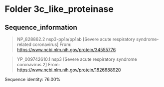 # Folder 3c_like_proteinase
## Sequence_information

>NP_828862.2 nsp3-pp1a/pp1ab [Severe acute respiratory syndrome-related coronavirus]
From: https://www.ncbi.nlm.nih.gov/protein/34555776

>YP_009742610.1 nsp3 [Severe acute respiratory syndrome coronavirus 2]
From: https://www.ncbi.nlm.nih.gov/protein/1826688920

Sequence identity: 76.00%

